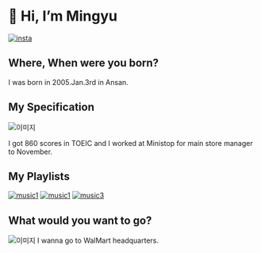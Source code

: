 # 👋 Hi, I’m Mingyu
[![insta](https://img.shields.io/badge/insta-pink)](https://www.instagram.com/wivlxyuu/)
## Where, When were you born?
I was born in 2005.Jan.3rd in Ansan.

## My Specification
![이미지](https://search.pstatic.net/common/?src=http%3A%2F%2Fimgnews.naver.net%2Fimage%2F003%2F2023%2F11%2F09%2FNISI20230511_0001263677_web_20230511161446_20231109111412615.jpg&type=l340_110)

I got 860 scores in TOEIC and I worked at Ministop for main store manager to November.

## My Playlists
[![music1](https://img.shields.io/badge/music1-Iloveyou3000-green)](https://www.youtube.com/watch?v=cPkE0IbDVs4)
[![music1](https://img.shields.io/badge/music2-Changes-brown)](https://www.youtube.com/watch?v=pPAAFMtDUzo)
[![music3](https://img.shields.io/badge/music3-PerfectNight-purple)](https://www.youtube.com/watch?v=hLvWy2b857I)

 ## What would you want to go?
 ![이미지](https://search.pstatic.net/common/?src=http%3A%2F%2Fblogfiles.naver.net%2FMjAyMzAzMTBfMjY4%2FMDAxNjc4NDAxNjExNTMw.jA28hnBiMxdmY-ysP4B7TisTCecTfgl_dSaZcIndXCgg.todR8w8Y6of-eeZaQPnliDdtjB8caqk93o8Eu-g0WB8g.JPEG.28612%2FIMG_7751.jpg&type=a340)
 I wanna go to WalMart headquarters. 
